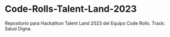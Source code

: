 # Code-Rolls-Talent-Land-2023
Repositorio para Hackathon Talent Land 2023 del Equipo Code Rolls. Track: Salud Digna.
